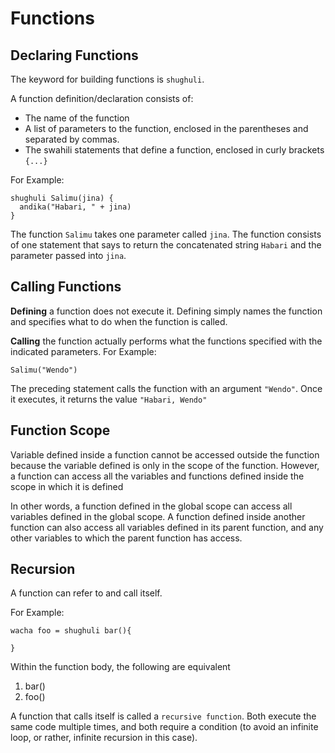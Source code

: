 # Functions

## Declaring Functions

The keyword for building functions is `shughuli`.

A function definition/declaration consists of:

- The name of the function
- A list of parameters to the function, enclosed in the parentheses and separated by commas.
- The swahili statements that define a function, enclosed in curly brackets `{...}`

For Example:

```
shughuli Salimu(jina) {
  andika("Habari, " + jina)
}
```

The function `Salimu` takes one parameter called `jina`. The function consists of one statement that says to return the concatenated string `Habari` and the parameter passed into `jina`.

## Calling Functions

**Defining** a function does not execute it. Defining simply names the function and specifies what to do when the function is called.

**Calling** the function actually performs what the functions specified with the indicated parameters. For Example:

```
Salimu("Wendo")
```

The preceding statement calls the function with an argument `"Wendo"`. Once it executes, it returns the value `"Habari, Wendo"`

## Function Scope

Variable defined inside a function cannot be accessed outside the function because the variable defined is only in the scope of the function. However, a function can access all the variables and functions defined inside the scope in which it is defined

In other words, a function defined in the global scope can access all variables defined in the global scope. A function defined inside another function can also access all variables defined in its parent function, and any other variables to which the parent function has access.

## Recursion

A function can refer to and call itself.

For Example:

```
wacha foo = shughuli bar(){

}
```

Within the function body, the following are equivalent

1. bar()
2. foo()

A function that calls itself is called a `recursive function`. Both execute the same code multiple times, and both require a condition (to avoid an infinite loop, or rather, infinite recursion in this case).
